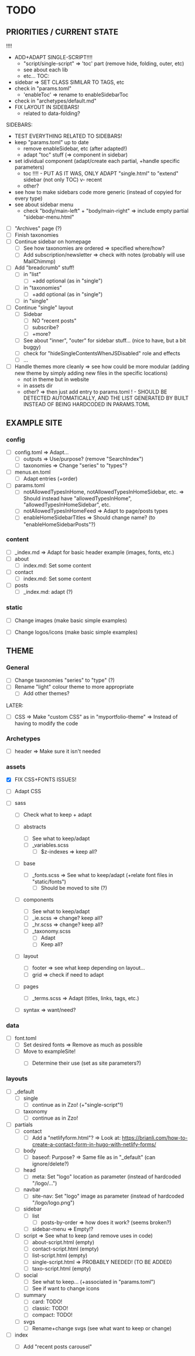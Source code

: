 # TODO

## PRIORITIES / CURRENT STATE


!!!!
- ADD+ADAPT SINGLE-SCRIPT!!!!
  - "script/single-script" => 'toc' part (remove hide, folding, outer, etc)
  + see about each lib
  + etc...
TOC:
- sidebar => SET CLASS SIMILAR TO TAGS, etc
- check in "params.toml"
  + 'enableToc' => rename to enableSidebarToc
- check in "archetypes/default.md"
- FIX LAYOUT IN SIDEBARS!
  - related to data-folding?

SIDEBARS:
- TEST EVERYTHING RELATED TO SIDEBARS!
- keep "params.toml" up to date
  - remove enableSidebar, etc (after adapted!)
  - adapt "toc" stuff (=> component in sidebar)
- set idividual component (adapt/create each partial, +handle specific parameters)
  - toc
    !!!! - PUT AS IT WAS, ONLY ADAPT "single.html" to "extend" sidebar (not only TOC)
  v- recent
  - other?
- see how to make sidebars code more generic (instead of copyied for every type)
- see about sidebar menu
  - check "body/main-left" + "body/main-right"
    => include empty partial "sidebar-menu.html"


* [ ] "Archives" page (?)
* [ ] Finish taxonomies
* [ ] Continue sidebar on homepage
    * [ ] See how taxonomies are ordered
        => specified where/how?
    * [ ] Add subscription/newsletter
        => check with notes (probably will use MailChimmp)
* [ ] Add "breadcrumb" stuff!
    * [ ] in "list"
        * [ ] +add optional (as in "single")
    * [ ] in "taxonomies"
        * [ ] +add optional (as in "single")
    * [ ] in "single"
* [ ] Continue "single" layout
    * [ ] Sidebar
        * [ ] NO "recent posts"
        * [ ] subscribe?
        * [ ] +more?
    * [ ] See about "inner", "outer" for sidebar stuff... (nice to have, but a bit buggy)
    * [ ] check for "hideSingleContentsWhenJSDisabled" role and effects
    * [ ] ...
* [ ] Handle themes more cleanly
    => see how could be more modular (adding new theme by simply adding new files in the specific locations)
    - not in theme but in website
    - in assets dir
    - other?
    => then just add entry to params.toml
    ! - SHOULD BE DETECTED AUTOMATICALLY, AND THE LIST GENERATED BY BUILT INSTEAD OF BEING HARDCODED IN PARAMS.TOML


## EXAMPLE SITE

### config
* [ ] config.toml
    => Adapt...
    * [ ] outputs
        => Use/purpose? (remove "SearchIndex")
    * [ ] taxonomies => Change "series" to "types"?
* [ ] menus.en.toml
    * [ ] Adapt entries (+order)
* [ ] params.toml
    * [ ] notAllowedTypesInHome, notAllowedTypesInHomeSidebar, etc.
        => Should instead have "allowedTypesInHome", "allowedTypesInHomeSidebar", etc.
    * [ ] notAllowedTypesInHomeFeed
        => Adapt to page/posts types
    * [ ] enableHomeSidebarTitles
        => Should change name? (to "enableHomeSidebarPosts"?)

### content
* [ ] _index.md => Adapt for basic header example (images, fonts, etc.)
* [ ] about
    * [ ] index.md: Set some content
* [ ] contact
    * [ ] index.md: Set some content
* [ ] posts
    * [ ] _index.md: adapt (?)

### static
* [ ] Change images (make basic simple examples)
* [ ] Change logos/icons (make basic simple examples)


## THEME

### General
* [ ] Change taxonomies "series" to "type" (?)
* [ ] Rename "light" colour theme to more appropriate
    * [ ] Add other themes?

LATER:
* [ ] CSS => Make "custom CSS" as in "myportfolio-theme" => Instead of having to modify the code


### Archetypes
* [ ] header => Make sure it isn't needed


### assets
* [x] FIX CSS+FONTS ISSUES!
* [ ] Adapt CSS

* [ ] sass
    * [ ] Check what to keep + adapt
    * [ ] abstracts
        * [ ] See what to keep/adapt
        * [ ] _variables.scss
            * [ ] $z-indexes
                => keep all?
    * [ ] base
        * [ ] _fonts.scss => See what to keep/adapt (+relate font files in "static/fonts")
            * [ ] Should be moved to site (?)
    * [ ] components
        * [ ] See what to keep/adapt
        * [ ] _ie.scss
          => change? keep all?
        * [ ] _hr.scss
          => change? keep all?
        * [ ] _taxonomy.scss
            * [ ] Adapt
            * [ ] Keep all?
    * [ ] layout
        * [ ] footer
            => see what keep depending on layout...
        * [ ] grid
            => check if need to adapt
    * [ ] pages
        * [ ] _terms.scss
            => Adapt (titles, links, tags, etc.)
    * [ ] syntax
        => want/need?


### data
* [ ] font.toml
    * [ ] Set desired fonts => Remove as much as possible
    * [ ] Move to exampleSite!
        * [ ] Determine their use (set as site parameters?)


### layouts
* [ ] _default
    * [ ] single
        * [ ] continue as in Zzo! (+"single-script"!)
    * [ ] taxonomy
        * [ ] continue as in Zzo!
* [ ] partials
    * [ ] contact
        * [ ] Add a "netlifyform.html"?
            => Look at: https://brianli.com/how-to-create-a-contact-form-in-hugo-with-netlify-forms/
    * [ ] body
        * [ ] baseof: Purpose? => Same file as in "_default" (can ignore/delete?)
    * [ ] head
        * [ ] meta: Set "logo" location as parameter (instead of hardcoded "/logo/...")
    * [ ] navbar
        * [ ] site-nav: Set "logo" image as parameter (instead of hardcoded "/logo/logo.png")
    * [ ] sidebar
        * [ ] list
            * [ ] posts-by-order => how does it work? (seems broken?)
        * [ ] sidebar-menu => Empty!?
    * [ ] script
        => See what to keep (and remove uses in code)
        * [ ] about-script.html (empty)
        * [ ] contact-script.html (empty)
        * [ ] list-script.html (empty)
        * [ ] single-script.html => PROBABLY NEEDED! (TO BE ADDED)
        * [ ] taxo-script.html (empty)
    * [ ] social
        * [ ] See what to keep... (+associated in "params.toml")
        * [ ] See if want to change icons
    * [ ] summary
        * [ ] card: TODO!
        * [ ] classic: TODO!
        * [ ] compact: TODO!
    * [ ] svgs
        * [ ] Rename+change svgs (see what want to keep or change)
* [ ] index
    * [ ] Add "recent posts carousel"


